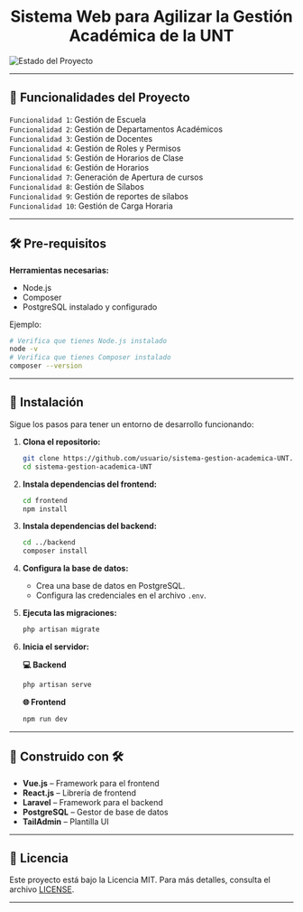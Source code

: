<h1 align="center">Sistema Web para Agilizar la Gestión Académica de la UNT</h1>

<p align="left">
  <img src="https://img.shields.io/badge/STATUS-EN%20DESARROLLO-green" alt="Estado del Proyecto">
</p>

---
## :hammer: Funcionalidades del Proyecto

`Funcionalidad 1`: Gestión de Escuela  
`Funcionalidad 2`: Gestión de Departamentos Académicos  
`Funcionalidad 3`: Gestión de Docentes  
`Funcionalidad 4`: Gestión de Roles y Permisos  
`Funcionalidad 5`: Gestión de Horarios de Clase  
`Funcionalidad 6`: Gestión de Horarios  
`Funcionalidad 7`: Generación de Apertura de cursos  
`Funcionalidad 8`: Gestión de Sílabos  
`Funcionalidad 9`: Gestión de reportes de sílabos  
`Funcionalidad 10`: Gestión de Carga Horaria


---

## 🛠 Pre-requisitos  
**Herramientas necesarias:**  
- Node.js  
- Composer  
- PostgreSQL instalado y configurado  

Ejemplo:  
```bash
# Verifica que tienes Node.js instalado
node -v
# Verifica que tienes Composer instalado
composer --version
```

---

## :wrench: Instalación  

Sigue los pasos para tener un entorno de desarrollo funcionando:

1. **Clona el repositorio:**  
   ```bash
   git clone https://github.com/usuario/sistema-gestion-academica-UNT.git
   cd sistema-gestion-academica-UNT
   ```

2. **Instala dependencias del frontend:**  
   ```bash
   cd frontend
   npm install
   ```

3. **Instala dependencias del backend:**  
   ```bash
   cd ../backend
   composer install
   ```

4. **Configura la base de datos:**  
   - Crea una base de datos en PostgreSQL.  
   - Configura las credenciales en el archivo `.env`.

5. **Ejecuta las migraciones:**  
   ```bash
   php artisan migrate
   ```

6. **Inicia el servidor:**
   
   **:computer: Backend**
   ```bash
   php artisan serve
   ```
   **:globe_with_meridians: Frontend**
   ```bash
   npm run dev
   ```

---

## :construction: Construido con 🛠  

- **Vue.js** – Framework para el frontend  
- **React.js** – Librería de frontend  
- **Laravel** – Framework para el backend  
- **PostgreSQL** – Gestor de base de datos  
- **TailAdmin** – Plantilla UI  

---

## :memo: Licencia  
Este proyecto está bajo la Licencia MIT. Para más detalles, consulta el archivo [LICENSE](LICENSE).

---

